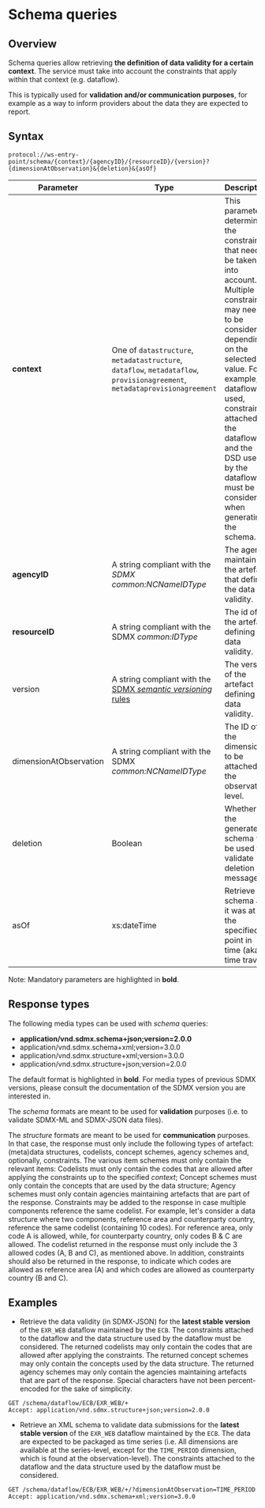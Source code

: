 # Schema queries

## Overview

Schema queries allow retrieving **the definition of data validity for a certain context**. The service must take into account the constraints that apply within that context (e.g. dataflow).

This is typically used for **validation and/or communication purposes**, for example as a way to inform providers about the data they are expected to report.

## Syntax

    protocol://ws-entry-point/schema/{context}/{agencyID}/{resourceID}/{version}?{dimensionAtObservation}&{deletion}&{asOf}

Parameter | Type | Description | Default
--- | --- | --- | ---
**context** | One of `datastructure`, `metadatastructure`, `dataflow`, `metadataflow`, `provisionagreement`, `metadataprovisionagreement` | This parameter determines the constraints that need to be taken into account. Multiple constraints may need to be considered, depending on the selected value. For example, if dataflow is used, constraints attached to the dataflow and the DSD used by the dataflow must be considered when generating the schema. |
**agencyID** | A string compliant with the *SDMX common:NCNameIDType* | The agency maintaining the artefact that defines the data validity. |
**resourceID** | A string compliant with the SDMX *common:IDType* | The id of the artefact defining the data validity. |
version | A string compliant with the [SDMX *semantic versioning* rules](querying_versions.md) | The version of the artefact defining the data validity. | `~`
dimensionAtObservation | A string compliant with the SDMX *common:NCNameIDType* | The ID of the dimension to be attached at the observation level. |
deletion | Boolean | Whether the generated schema will be used to validate deletion messages. | `false` 
asOf | xs:dateTime | Retrieve the schema as it was at the specified point in time (aka time travel). | | No

Note: Mandatory parameters are highlighted in **bold**.

## Response types

The following media types can be used with _schema_ queries:

- **application/vnd.sdmx.schema+json;version=2.0.0**
- application/vnd.sdmx.schema+xml;version=3.0.0
- application/vnd.sdmx.structure+xml;version=3.0.0
- application/vnd.sdmx.structure+json;version=2.0.0

The default format is highlighted in **bold**. For media types of previous SDMX versions, please consult the documentation of the SDMX version you are interested in.

The _schema_ formats are meant to be used for **validation** purposes (i.e. to validate SDMX-ML and SDMX-JSON data files).

The _structure_ formats are meant to be used for **communication** purposes. In that case, the response must only include the following types of artefact: (meta)data structures, codelists, concept schemes, agency schemes and, optionally, constraints. The various item schemes must only contain the relevant items: Codelists must only contain the codes that are allowed after applying the constraints up to the specified *context*; Concept schemes must only contain the concepts that are used by the data structure; Agency schemes must only contain agencies maintaining artefacts that are part of the response. Constraints may be added to the response in case multiple components reference the same codelist. For example, let's consider a data structure where two components, reference area and counterparty country, reference the same codelist (containing 10 codes). For reference area, only code A is allowed, while, for counterparty country, only codes B & C are allowed. The codelist returned in the response must only include the 3 allowed codes (A, B and C), as mentioned above. In addition, constraints should also be returned in the response, to indicate which codes are allowed as reference area (A) and which codes are allowed as counterparty country (B and C). 

## Examples

- Retrieve the data validity (in SDMX-JSON) for the **latest stable version** of the `EXR_WEB` dataflow maintained by the `ECB`. The constraints attached to the dataflow and the data structure used by the dataflow must be considered. The returned codelists may only contain the codes that are allowed after applying the constraints. The returned concept schemes may only contain the concepts used by the data structure. The returned agency schemes may only contain the agencies maintaining artefacts that are part of the response. Special characters have not been percent-encoded for the sake of simplicity.

```
GET /schema/dataflow/ECB/EXR_WEB/+
Accept: application/vnd.sdmx.structure+json;version=2.0.0
```

- Retrieve an XML schema to validate data submissions for the **latest stable version** of the `EXR_WEB` dataflow maintained by the `ECB`. The data are expected to be packaged as time series (i.e. All dimensions are available at the series-level, except for the `TIME_PERIOD` dimension, which is found at the observation-level). The constraints attached to the dataflow and the data structure used by the dataflow must be considered.

```
GET /schema/dataflow/ECB/EXR_WEB/+/?dimensionAtObservation=TIME_PERIOD
Accept: application/vnd.sdmx.schema+xml;version=3.0.0
```
